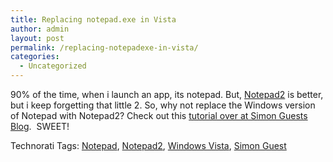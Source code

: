 ```yaml
---
title: Replacing notepad.exe in Vista
author: admin
layout: post
permalink: /replacing-notepadexe-in-vista/
categories:
  - Uncategorized
---
```

90% of the time, when i launch an app, its notepad. But, [Notepad2][1] is better, but i keep forgetting that little 2. So, why not replace the Windows version of Notepad with Notepad2? Check out this [tutorial over at Simon Guests Blog][2].&nbsp; SWEET!

<div class="wlWriterSmartContent" id="0767317B-992E-4b12-91E0-4F059A8CECA8:7f161d8a-d22e-4727-b427-2e81c2482096" style="padding-right:0px;display:inline;padding-left:0px;float:none;padding-bottom:0px;margin:0px;padding-top:0px;">
  Technorati Tags: <a href="http://technorati.com/tags/Notepad" rel="tag">Notepad</a>, <a href="http://technorati.com/tags/Notepad2" rel="tag">Notepad2</a>, <a href="http://technorati.com/tags/Windows%20Vista" rel="tag">Windows Vista</a>, <a href="http://technorati.com/tags/Simon%20Guest" rel="tag">Simon Guest</a>
</div>

 [1]: http://www.flos-freeware.ch/notepad2.html
 [2]: http://simonguest.com/blogs/smguest/archive/2007/05/02/Replacing-notepad.exe-in-Vista.aspx